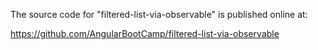 The source code for "filtered-list-via-observable" is published online at:

https://github.com/AngularBootCamp/filtered-list-via-observable

